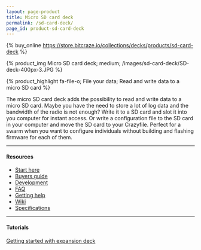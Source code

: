 ```yaml
---
layout: page-product
title: Micro SD card deck
permalink: /sd-card-deck/
page_id: product-sd-card-deck
---
```


{% buy_online https://store.bitcraze.io/collections/decks/products/sd-card-deck %}

{% product_img Micro SD card deck; medium;
/images/sd-card-deck/SD-deck-400px-3.JPG
%}

{% product_highlight
fa-file-o;
File your data;
Read and write data to a micro SD card
%}

The micro SD card deck adds the possibility to read and write data to a micro 
SD card. Maybe you have the need to store a lot of log data and the bandwidth
of the radio is not enough? Write it to a SD card and slot it into you computer
for instant access. Or write a configuration file to the SD card in your 
computer and move the SD card to your Crazyfile. Perfect for a swarm when you
want to configure individuals without building and flashing firmware for each
of them.

---

#### Resources

- [Start here](/start/)
- [Buyers guide](/crazyflie-2-0-buyers-guide/)
- [Development](/development-overview/)
- [FAQ](/frequently-asked-questions-Crazyflie-2.0/)
- [Getting help](/getting-help/)
- [Wiki](https://wiki.bitcraze.io/projects:crazyflie2:expansionboards:microsd)
- [Specifications](https://store.bitcraze.io/products/sd-card-deck)

---

#### Tutorials

[Getting started with expansion deck](/getting-started-with-expansion-decks/)
